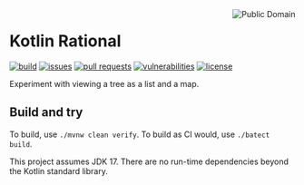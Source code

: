 <a href="LICENSE.md">
<img src="https://unlicense.org/pd-icon.png" alt="Public Domain" align="right"/>
</a>

# Kotlin Rational

[![build](https://github.com/binkley/kotlin-list-map-tree/workflows/build/badge.svg)](https://github.com/binkley/kotlin-list-map-tree/actions)
[![issues](https://img.shields.io/github/issues/binkley/kotlin-list-map-tree.svg)](https://github.com/binkley/kotlin-list-map-tree/issues/)
[![pull requests](https://img.shields.io/github/issues-pr/binkley/kotlin-list-map-tree.svg)](https://github.com/binkley/kotlin-list-map-tree/pulls)
[![vulnerabilities](https://snyk.io/test/github/binkley/kotlin-list-map-tree/badge.svg)](https://snyk.io/test/github/binkley/kotlin-list-map-tree)
[![license](https://img.shields.io/badge/license-Public%20Domain-blue.svg)](http://unlicense.org/)

Experiment with viewing a tree as a list and a map.

## Build and try

To build, use `./mvnw clean verify`.
To build as CI would, use `./batect build`.

This project assumes JDK 17.
There are no run-time dependencies beyond the Kotlin standard library.
